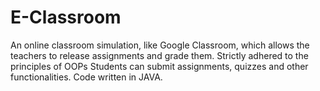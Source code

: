 # E-Classroom
An online classroom simulation, like Google Classroom, which allows the teachers to release assignments and grade them. Strictly adhered to the principles of OOPs Students can submit assignments, quizzes and other functionalities.
Code written in JAVA.
